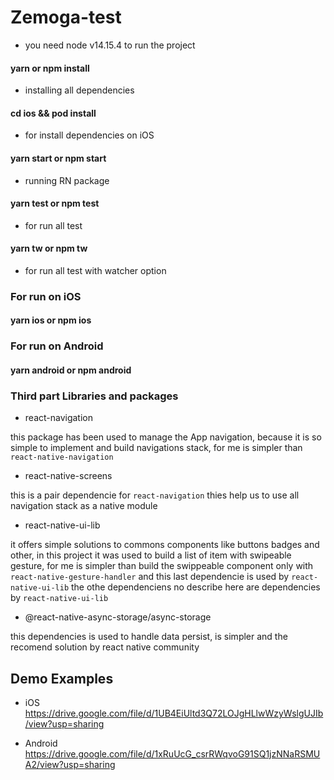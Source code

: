 # Zemoga-test

- you need node v14.15.4 to run the project

#### yarn or npm install

- installing all dependencies

#### cd ios && pod install

- for install dependencies on iOS

#### yarn start or npm start

- running RN package

#### yarn test or npm test

- for run all test

#### yarn tw or npm tw

- for run all test with watcher option

### For run on iOS

#### yarn ios or npm ios

### For run on Android

#### yarn android or npm android

### Third part Libraries and packages

- react-navigation

this package has been used to manage the App navigation, because it is so simple to implement and build navigations stack, for me is simpler than `react-native-navigation`

- react-native-screens

this is a pair dependencie for `react-navigation` thies help us to use all navigation stack as a native module

- react-native-ui-lib

it offers simple solutions to commons components like buttons badges and other, in this project it was used to build a list of item with swipeable gesture, for me is simpler than build the swippeable component only with `react-native-gesture-handler` and this last dependencie is used by `react-native-ui-lib` the othe dependenciens no describe here are dependencies by `react-native-ui-lib`

- @react-native-async-storage/async-storage

this dependencies is used to handle data persist, is simpler and the recomend solution by react native community

## Demo Examples

- iOS
https://drive.google.com/file/d/1UB4EiUltd3Q72LOJgHLlwWzyWslgUJIb/view?usp=sharing


- Android
https://drive.google.com/file/d/1xRuUcG_csrRWqvoG91SQ1jzNNaRSMUA2/view?usp=sharing

